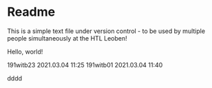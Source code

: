 # Readme

This is a simple text file under version control - to be used by multiple people simultaneously at the HTL Leoben!

Hello, world!

191witb23 2021.03.04 11:25
191witb01 2021.03.04 11:40

dddd